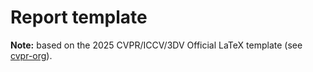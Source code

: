# Report template

**Note:** based on the 2025 CVPR/ICCV/3DV Official LaTeX template (see [cvpr-org](https://github.com/cvpr-org/author-kit)).

